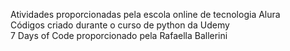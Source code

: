 Atividades proporcionadas pela escola online de tecnologia Alura <br>
Códigos criado durante o curso de python da Udemy <br>
7 Days of Code proporcionado pela Rafaella Ballerini
